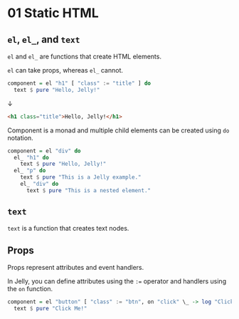 # 01 Static HTML

## `el`, `el_`, and `text`

`el` and `el_` are functions that create HTML elements.

`el` can take props, whereas `el_` cannot.

```purs
component = el "h1" [ "class" := "title" ] do
  text $ pure "Hello, Jelly!"
```

↓

```html
<h1 class="title">Hello, Jelly!</h1>
```

Component is a monad and multiple child elements can be created using `do` notation.

```purs
component = el "div" do
  el_ "h1" do
    text $ pure "Hello, Jelly!"
  el_ "p" do
    text $ pure "This is a Jelly example."
    el_ "div" do
      text $ pure "This is a nested element."
```

## `text`

`text` is a function that creates text nodes.

## Props

Props represent attributes and event handlers.

In Jelly, you can define attributes using the `:=` operator and handlers using the `on` function.

```purs
component = el "button" [ "class" := "btn", on "click" \_ -> log "Clicked!" ] do
  text $ pure "Click Me!"
```
